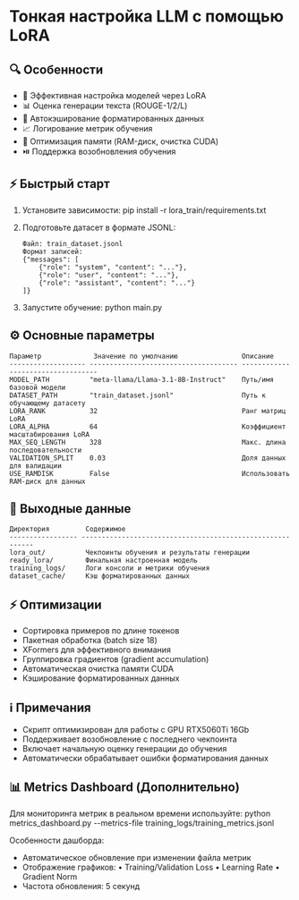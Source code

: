 # Тонкая настройка LLM с помощью LoRA

## 🔍 Особенности
- 🚀 Эффективная настройка моделей через LoRA
- 📊 Оценка генерации текста (ROUGE-1/2/L)
- 💾 Автокэширование форматированных данных
- 📈 Логирование метрик обучения
- 🧠 Оптимизация памяти (RAM-диск, очистка CUDA)
- ⏯️ Поддержка возобновления обучения

## ⚡ Быстрый старт
1. Установите зависимости:
   pip install -r lora_train/requirements.txt

2. Подготовьте датасет в формате JSONL:
    ```
   Файл: train_dataset.jsonl
   Формат записей:
   {"messages": [
        {"role": "system", "content": "..."},
        {"role": "user", "content": "..."},
        {"role": "assistant", "content": "..."}
   ]}
    ```
3. Запустите обучение:
   python main.py

## ⚙️ Основные параметры
```
Параметр             Значение по умолчанию                Описание
------------------- ------------------------------------- ----------------------------------
MODEL_PATH          "meta-llama/Llama-3.1-8B-Instruct"    Путь/имя базовой модели
DATASET_PATH        "train_dataset.jsonl"                 Путь к обучающему датасету
LORA_RANK           32                                    Ранг матриц LoRA
LORA_ALPHA          64                                    Коэффициент масштабирования LoRA
MAX_SEQ_LENGTH      328                                   Макс. длина последовательности
VALIDATION_SPLIT    0.03                                  Доля данных для валидации
USE_RAMDISK         False                                 Использовать RAM-диск для данных
```
## 📂 Выходные данные
```
Директория         Содержимое
----------------- ----------------------------------------------------------
lora_out/          Чекпоинты обучения и результаты генерации
ready_lora/        Финальная настроенная модель
training_logs/     Логи консоли и метрики обучения
dataset_cache/     Кэш форматированных данных
```
## ⚡ Оптимизации
- Сортировка примеров по длине токенов
- Пакетная обработка (batch size 18)
- XFormers для эффективного внимания
- Группировка градиентов (gradient accumulation)
- Автоматическая очистка памяти CUDA
- Кэширование форматированных данных

## ℹ️ Примечания
- Скрипт оптимизирован для работы с GPU RTX5060Ti 16Gb
- Поддерживает возобновление с последнего чекпоинта
- Включает начальную оценку генерации до обучения
- Автоматически обрабатывает ошибки форматирования данных

## 📊 Metrics Dashboard (Дополнительно)
Для мониторинга метрик в реальном времени используйте:
python metrics_dashboard.py --metrics-file training_logs/training_metrics.jsonl

Особенности дашборда:
- Автоматическое обновление при изменении файла метрик
- Отображение графиков:
  • Training/Validation Loss
  • Learning Rate
  • Gradient Norm
- Частота обновления: 5 секунд
